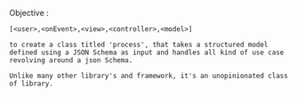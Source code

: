 Objective : 

	[<user>,<onEvent>,<view>,<controller>,<model>]

	to create a class titled 'process', that takes a structured model defined using a JSON Schema as input and handles all kind of use case revolving around a json Schema.

	Unlike many other library's and framework, it's an unopinionated class of library.